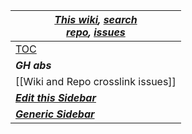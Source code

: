 | <em>[This wiki](./Home), [search](../search?q=ENTER-QUERY-HERE&type=wikis) <br/>[repo](..), [issues](../issues)</em> |
|---|
| [TOC](TOC---Table-of-Contents) |
| <em><b>GH abs</b></em> |
|[[Wiki and Repo crosslink issues]]|
| <em><b>[Edit this Sidebar](_Sidebar/_edit)</b></em> |
| <em><b>[Generic Sidebar](https://github.com/AndyGlew/Ag-stuff/wiki/Ag-Common-Sidebar-and-Footer)</b></em> |
